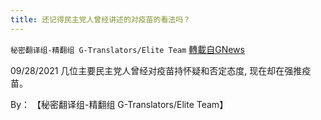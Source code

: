 ```yaml
---
title: 还记得民主党人曾经讲述的对疫苗的看法吗？
---
```

`秘密翻译组-精翻组 G-Translators/Elite Team` [轉載自GNews](https://gnews.org/zh-hans/1568376/)

09/28/2021 几位主要民主党人曾经对疫苗持怀疑和否定态度, 现在却在强推疫苗。

By： 【秘密翻译组-精翻组 G-Translators/Elite Team】
